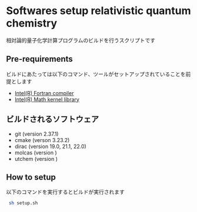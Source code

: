 # Softwares setup relativistic quantum chemistry

相対論的量子化学計算プログラムのビルドを行うスクリプトです

## Pre-requirements

ビルドにあたっては以下のコマンド、ツールがセットアップされていることを前提とします

- [Intel(R) Fortran compiler](https://www.intel.com/content/www/us/en/developer/tools/oneapi/toolkits.html)
- [Intel(R) Math kernel library](https://www.intel.com/content/www/us/en/develop/documentation/get-started-with-mkl-for-dpcpp/top.html)

## ビルドされるソフトウェア

- git (version 2.37.1)
- cmake (verson 3.23.2)
- dirac (version 19.0, 21.1, 22.0)
- molcas (version )
- utchem (version )

## How to setup

以下のコマンドを実行するとビルドが実行されます

```sh
 sh setup.sh
```
